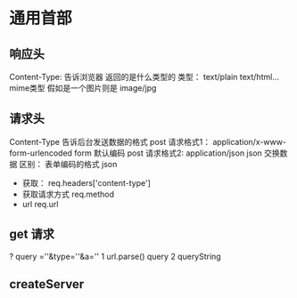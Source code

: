 # 通用首部

## 响应头
Content-Type: 告诉浏览器 返回的是什么类型的
类型： text/plain text/html...   mime类型  假如是一个图片则是 image/jpg

## 请求头
Content-Type 告诉后台发送数据的格式
post 请求格式1： application/x-www-form-urlencoded  form 默认编码
post 请求格式2: application/json json 交换数据
区别：
表单编码的格式
json

- 获取： 
  req.headers['content-type']
- 获取请求方式
  req.method
- url
  req.url

## get 请求
? query =''&type=''&a=''
1 url.parse() query
2 queryString

## createServer